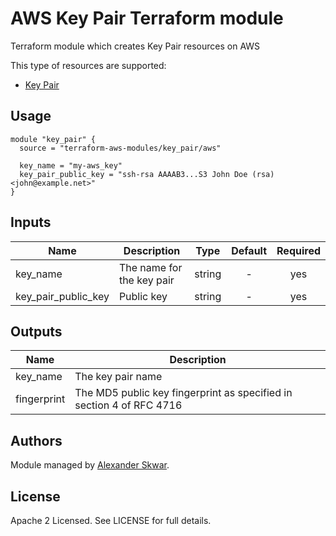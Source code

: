 # AWS Key Pair Terraform module

Terraform module which creates Key Pair resources on AWS

This type of resources are supported:

* [Key Pair](https://www.terraform.io/docs/providers/aws/r/key_pair.html)

## Usage

```hcl
module "key_pair" {
  source = "terraform-aws-modules/key_pair/aws"

  key_name = "my-aws_key"
  key_pair_public_key = "ssh-rsa AAAAB3...S3 John Doe (rsa) <john@example.net>"
}
```

<!-- BEGINNING OF PRE-COMMIT-TERRAFORM DOCS HOOK -->

## Inputs

| Name | Description | Type | Default | Required |
|------|-------------|:----:|:-----:|:-----:|
| key_name | The name for the key pair | string | - | yes |
| key_pair_public_key | Public key | string | - | yes |

## Outputs

| Name | Description |
|------|-------------|
| key_name | The key pair name |
| fingerprint | The MD5 public key fingerprint as specified in section 4 of RFC 4716 |

<!-- END OF PRE-COMMIT-TERRAFORM DOCS HOOK -->

## Authors

Module managed by [Alexander Skwar](https://github.com/alexs77).

## License

Apache 2 Licensed. See LICENSE for full details.
